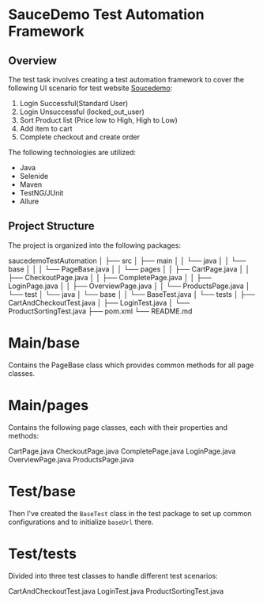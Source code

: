 # SauceDemo Test Automation Framework

## Overview

The test task involves creating a test automation framework to cover the following UI scenario for test website [Soucedemo]([https://www.saucedemo.com/):

1. Login Successful(Standard User)
2. Login Unsuccessful (locked_out_user)
3. Sort Product list (Price low to High, High to Low)
4. Add item to cart
5. Complete checkout and create order

The following technologies are utilized:
- Java
- Selenide
- Maven
- TestNG/JUnit
- Allure

## Project Structure

The project is organized into the following packages:

saucedemoTestAutomation
│
├── src
│   ├── main
│   │   └── java
│   │       └── base
│   │       │   └── PageBase.java
│   │       └── pages
│   │           ├── CartPage.java
│   │           ├── CheckoutPage.java
│   │           ├── CompletePage.java
│   │           ├── LoginPage.java
│   │           ├── OverviewPage.java
│   │           └── ProductsPage.java
│   └── test
│       └── java
│           └── base
│           │   └── BaseTest.java
│           └── tests
│                ├── CartAndCheckoutTest.java
│                ├── LoginTest.java
│                └── ProductSortingTest.java
├── pom.xml
└── README.md

# Main/base

Contains the PageBase class which provides common methods for all page classes.

# Main/pages

Contains the following page classes, each with their properties and methods:

CartPage.java
CheckoutPage.java
CompletePage.java
LoginPage.java
OverviewPage.java
ProductsPage.java

# Test/base

Then I've created the `BaseTest` class in the test package to set up common configurations and to initialize `baseUrl` there.

# Test/tests

Divided into three test classes to handle different test scenarios:

CartAndCheckoutTest.java
LoginTest.java
ProductSortingTest.java

